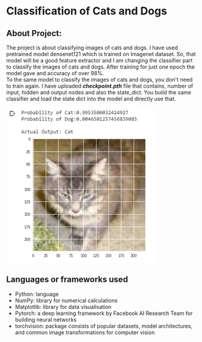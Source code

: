 # Classification of Cats and Dogs
## About Project:

  The project is about classifying images of cats and dogs. I have used pretrained model densenet121 which is trained on Imagenet dataset. 
  So, that model will be a good feature extractor and I am changing the classifier part to classify the images of cats and dogs. 
  After training for just one epoch the model gave and accuracy of over 98%. <br />
  To the same model to classify the images of cats and dogs, you don't need to train again. I have uploaded <b><i>checkpoint.pth</i></b> 
  file that contains, number of input, hidden and output nodes and also the state_dict. You build the same classifier and load the 
  state dict into the model and directly use that.
  
  
  ![Output of Model](https://github.com/SurajChinna/Classifying-Cats-and-Dogs/blob/master/assets/image1.png "Output of Model")
  

## Languages or frameworks used 

  * Python: language
  * NumPy: library for numerical calculations
  * Matplotlib: library for data visualisation
  * Pytorch: a deep learning framework by Facebook AI Research Team for building neural networks
  * torchvision: package consists of popular datasets, model architectures, and common image transformations for computer vision
